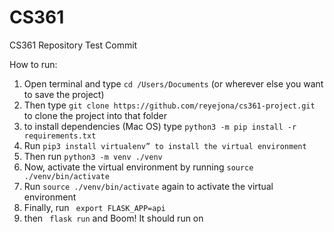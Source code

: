 # CS361
CS361 Repository
Test Commit


How to run:

1. Open terminal and type ```cd /Users/Documents``` (or wherever else you want to save the project)
2. Then type ```git clone https://github.com/reyejona/cs361-project.git ```to clone the project into that folder
3. to install dependencies (Mac OS) type ```python3 -m pip install -r requirements.txt```
4. Run ```pip3 install virtualenv” to install the virtual environment```
5. Then run ```python3 -m venv ./venv```
6. Now, activate the virtual environment by running ```source ./venv/bin/activate```
7. Run ```source ./venv/bin/activate``` again to activate the virtual environment
8. Finally, run ``` export FLASK_APP=api```
9. then ``` flask run``` and Boom! It should run on 
